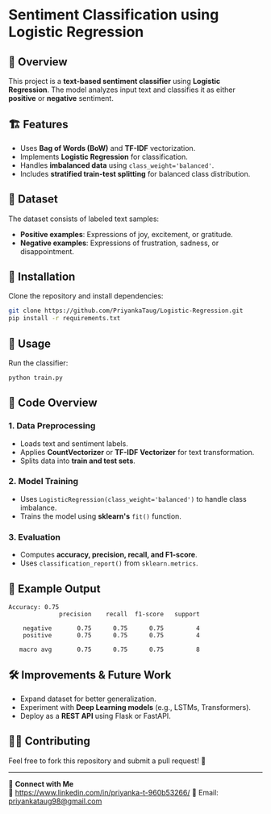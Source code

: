 # Sentiment Classification using Logistic Regression

## 📌 Overview
This project is a **text-based sentiment classifier** using **Logistic Regression**. The model analyzes input text and classifies it as either **positive** or **negative** sentiment.

## 🏗 Features
- Uses **Bag of Words (BoW)** and **TF-IDF** vectorization.
- Implements **Logistic Regression** for classification.
- Handles **imbalanced data** using `class_weight='balanced'`.
- Includes **stratified train-test splitting** for balanced class distribution.

## 📂 Dataset
The dataset consists of labeled text samples:
- **Positive examples**: Expressions of joy, excitement, or gratitude.
- **Negative examples**: Expressions of frustration, sadness, or disappointment.

## 🔧 Installation
Clone the repository and install dependencies:
```bash
git clone https://github.com/PriyankaTaug/Logistic-Regression.git
pip install -r requirements.txt
```

## 🚀 Usage
Run the classifier:
```python
python train.py
```

## 📜 Code Overview
### **1. Data Preprocessing**
- Loads text and sentiment labels.
- Applies **CountVectorizer** or **TF-IDF Vectorizer** for text transformation.
- Splits data into **train and test sets**.

### **2. Model Training**
- Uses `LogisticRegression(class_weight='balanced')` to handle class imbalance.
- Trains the model using **sklearn's** `fit()` function.

### **3. Evaluation**
- Computes **accuracy, precision, recall, and F1-score**.
- Uses `classification_report()` from `sklearn.metrics`.

## 📝 Example Output
```
Accuracy: 0.75
              precision    recall  f1-score   support

    negative       0.75      0.75      0.75         4
    positive       0.75      0.75      0.75         4

   macro avg       0.75      0.75      0.75         8
```

## 🛠 Improvements & Future Work
- Expand dataset for better generalization.
- Experiment with **Deep Learning models** (e.g., LSTMs, Transformers).
- Deploy as a **REST API** using Flask or FastAPI.

## 👨‍💻 Contributing
Feel free to fork this repository and submit a pull request! 🚀


---

🔗 **Connect with Me**  
💼 https://www.linkedin.com/in/priyanka-t-960b53266/
📧 Email: priyankataug98@gmail.com

